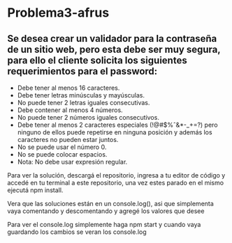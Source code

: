 # Problema3-afrus

<h2> Se desea crear un validador para la contraseña de un sitio web, pero esta debe ser muy segura, para ello el cliente solicita los siguientes requerimientos para el password:
</h2>
<ul>

  <li>Debe tener al menos 16 caracteres.</li>
<li>Debe tener letras minúsculas y mayúsculas.</li>
<li>No puede tener 2 letras iguales consecutivas.</li>
<li>Debe contener al menos 4 números.</li>
<li>No puede tener 2 números iguales consecutivos. </li>
<li>Debe tener al menos 2 caracteres especiales (!@#$%ˆ&*-_+=?) pero ninguno de ellos puede repetirse en ninguna posición y además los caracteres no pueden estar juntos.</li>
<li>No se puede usar el número 0.</li>
<li>No se puede colocar espacios.</li>

<li>Nota: No debe usar expresión regular.</li>
</ul>


<p>Para ver la solución, descargá el repositorio, ingresa a tu editor de código y accedé en tu terminal a este repositorio, una vez estes parado en el mismo ejecutá npm install.</p>
<p>Vera que las soluciones están en un console.log(), asi que simplementa vaya comentando y descomentando y agregé los valores que desee</p>
<p>Para ver el console.log simplemente haga npm start y cuando vaya guardando los cambios se veran los console.log</p>
